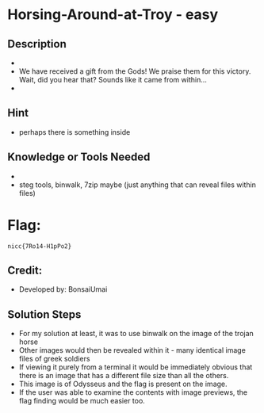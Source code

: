 # Horsing-Around-at-Troy - easy 

## Description
* 
 * We have received a gift from the Gods! We praise them for this victory. Wait, did you hear that? Sounds like it came from within...
 * 

## Hint
* perhaps there is something inside 

## Knowledge or Tools Needed
* <knowledge or tools needed>
* steg tools, binwalk, 7zip maybe (just anything that can reveal files within files)

# Flag:
 `nicc{7Ro14-H1pPo2}`

## Credit:

* Developed by:	 BonsaiUmai

## Solution Steps
* For my solution at least, it was to use binwalk on the image of the trojan horse
* Other images would then be revealed within it - many identical image files of greek soldiers
* If viewing it purely from a terminal it would be immediately obvious that there is an image that has a different file size than all the others.
* This image is of Odysseus and the flag is present on the image.
* If the user was able to examine the contents with image previews, the flag finding would be much easier too. 
